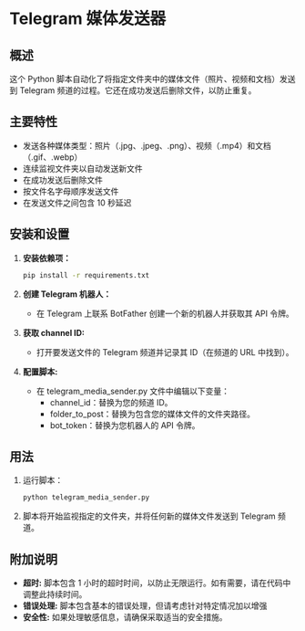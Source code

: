 # Telegram 媒体发送器

## 概述

这个 Python 脚本自动化了将指定文件夹中的媒体文件（照片、视频和文档）发送到 Telegram 频道的过程。它还在成功发送后删除文件，以防止重复。

## 主要特性

- 发送各种媒体类型：照片（.jpg、.jpeg、.png）、视频（.mp4）和文档（.gif、.webp）
- 连续监视文件夹以自动发送新文件
- 在成功发送后删除文件
- 按文件名字母顺序发送文件
- 在发送文件之间包含 10 秒延迟

## 安装和设置

1. **安装依赖项：**
   ```bash
   pip install -r requirements.txt

2. **创建 Telegram 机器人：**
   - 在 Telegram 上联系 BotFather 创建一个新的机器人并获取其 API 令牌。

3. **获取 channel ID:**
   - 打开要发送文件的 Telegram 频道并记录其 ID（在频道的 URL 中找到）。

4. **配置脚本:**
   - 在 telegram_media_sender.py 文件中编辑以下变量：
      - channel_id：替换为您的频道 ID。
      - folder_to_post：替换为包含您的媒体文件的文件夹路径。
      - bot_token：替换为您机器人的 API 令牌。

## 用法

1. 运行脚本：
   ```bash
   python telegram_media_sender.py

2. 脚本将开始监视指定的文件夹，并将任何新的媒体文件发送到 Telegram 频道。

## 附加说明

- **超时:**  脚本包含 1 小时的超时时间，以防止无限运行。如有需要，请在代码中调整此持续时间。
- **错误处理:** 脚本包含基本的错误处理，但请考虑针对特定情况加以增强
- **安全性:**  如果处理敏感信息，请确保采取适当的安全措施。


